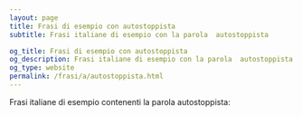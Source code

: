 ```yaml
---
layout: page
title: Frasi di esempio con autostoppista 
subtitle: Frasi italiane di esempio con la parola  autostoppista

og_title: Frasi di esempio con autostoppista 
og_description: Frasi italiane di esempio con la parola  autostoppista
og_type: website
permalink: /frasi/a/autostoppista.html
---
```


Frasi italiane di esempio contenenti la parola autostoppista:


